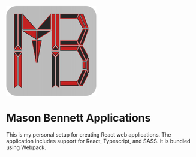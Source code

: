 ![MB Logo](./src/assets/images/logo/mb-logo.svg)

# Mason Bennett Applications

This is my personal setup for creating React web applications. The application includes support for React, Typescript, and SASS. It is bundled using Webpack.